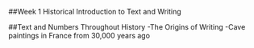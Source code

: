 ##Week 1 Historical Introduction to Text and Writing

##Text and Numbers Throughout History
-The Origins of Writing
 -Cave paintings in France from 30,000 years ago
